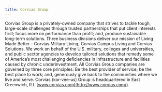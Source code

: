 ```yaml
---
title: Corvias Group
---
```


Corvias Group is a privately-owned company that strives to tackle tough, large-scale challenges through trusted partnerships that put client interests first; focus more on performance than profit; and, produce sustainable long-term solutions. Three business divisions deliver our mission of Living Made Better – Corvias Military Living, Corvias Campus Living and Corvias Solutions. We work on behalf of the U.S. military, colleges and universities, and public sector agencies to develop tailored solutions that remedy some of America’s most challenging deficiencies in infrastructure and facilities caused by chronic underinvestment. All Corvias Group companies are governed by three core principles: Be the best provider of service; be the best place to work; and, generously give back to the communities where we live and serve. Corvias (kor-vee-us) Group is headquartered in East Greenwich, R.I. [www.corvias.com](http://www.corvias.com/).
